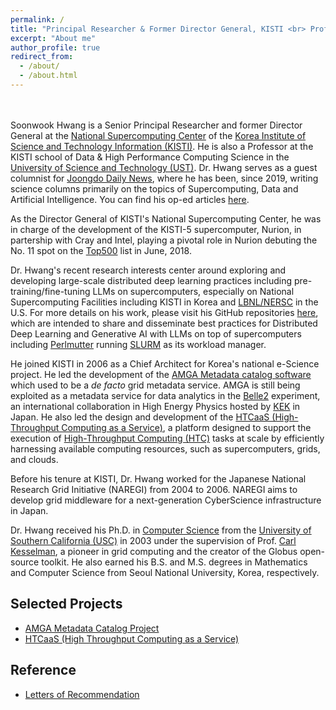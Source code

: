 ```yaml
---
permalink: /
title: "Principal Researcher & Former Director General, KISTI <br> Professor, University of Science and Technology"
excerpt: "About me"
author_profile: true
redirect_from: 
  - /about/
  - /about.html
---
```


<br><br>
Soonwook Hwang is a Senior Principal Researcher and former Director General at the [National Supercomputing Center](https://www.ksc.re.kr/) of the [Korea Institute of Science and Technology Information (KISTI)](https://www.kisti.re.kr/). He is also a Professor at the KISTI school of Data & High Performance Computing Science in the [University of Science and Technology (UST)](https://www.ust.ac.kr/). Dr. Hwang serves as a guest columnist for [Joongdo Daily News](http://www.joongdo.co.kr/), where he has been, since 2019, writing science columns primarily on the topics of Supercomputing, Data and Artificial Intelligence. You can find his op-ed articles [here](https://hwang2006.github.io/year-archive/).

As the Director General of KISTI's National Supercomputing Center, he was in charge of the development of the KISTI-5 supercomputer, Nurion, in partership with Cray and Intel, playing a pivotal role in Nurion debuting the No. 11 spot on the [Top500](https://www.top500.org/) list in June, 2018.

Dr. Hwang's recent research interests center around exploring and developing large-scale distributed deep learning practices including pre-training/fine-tuning LLMs on supercomputers, especially on National Supercomputing Facilities including KISTI in Korea and [LBNL/NERSC](https://www.nersc.gov/) in the U.S. For more details on his work, please visit his GitHub repositories [here](https://github.com/hwang2006), which are intended to share and disseminate best practices for Distributed Deep Learning and Generative AI with LLMs on top of supercomputers including [Perlmutter](https://docs.nersc.gov/systems/perlmutter/architecture/) running [SLURM](https://slurm.schedmd.com/documentation.html) as its workload manager. 

He joined KISTI in 2006 as a Chief Architect for Korea's national e-Science project. He led the development of the [AMGA Metadata catalog software](https://amga.web.cern.ch/amga/) which used to be a *de facto* grid metadata service. AMGA is still being exploited as a metadata service for data analytics in the [Belle2](https://www.belle2.org/) experiment, an international collaboration in High Energy Physics hosted by [KEK](https://www.kek.jp/) in Japan.  He also led the design and development of the [HTCaaS (High-Throughput Computing as a Service)](http://htcaas.kisti.re.kr), a platform designed to support the execution of [High-Throughput Computing (HTC)](https://en.wikipedia.org/wiki/High-throughput_computing) tasks at scale by efficiently harnessing available computing resources, such as supercomputers, grids, and clouds.

Before his tenure at KISTI, Dr. Hwang worked for the Japanese National Research Grid Initiative (NAREGI) from 2004 to 2006. NAREGI aims to develop grid middleware for a next-generation CyberScience infrastructure in Japan. 

Dr. Hwang received his Ph.D. in [Computer Science](https://www.cs.usc.edu/) from the [University of Southern California (USC)](https://www.usc.edu/) in 2003 under the supervision of Prof. [Carl Kesselman](https://michelson.usc.edu/faculty-directory/carl-kesselman/), a pioneer in grid computing and the creator of the Globus open-source toolkit. He also earned his B.S. and M.S. degrees in Mathematics and Computer Science from Seoul National University, Korea, respectively.

Selected Projects
------
* [AMGA Metadata Catalog Project](https://amga.web.cern.ch/amga/)
* [HTCaaS (High Throughput Computing as a Service)](http://htcaas.kisti.re.kr)

Reference
------
* [Letters of Recommendation](https://hwang2006.github.io/files/recommendation-letter-Horst-Dan-Vincent-Satoshi.pdf)




